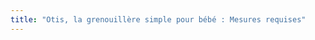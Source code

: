 ```yaml
---
title: "Otis, la grenouillère simple pour bébé : Mesures requises"
---
```


<DesignMeasurements design='otis' />
